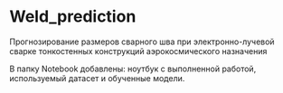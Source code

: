 # Weld_prediction
Прогнозирование размеров сварного шва при электронно-лучевой сварке тонкостенных конструкций аэрокосмического назначения

В папку Notebook добавлены: ноутбук с выполненной работой, используемый датасет и обученные модели.
